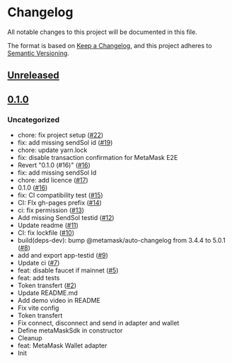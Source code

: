 # Changelog

All notable changes to this project will be documented in this file.

The format is based on [Keep a Changelog](https://keepachangelog.com/en/1.0.0/),
and this project adheres to [Semantic Versioning](https://semver.org/spec/v2.0.0.html).

## [Unreleased]

## [0.1.0]

### Uncategorized

- chore: fix project setup ([#22](https://github.com/MetaMask/test-dapp-solana/pull/22))
- fix: add missing sendSol id ([#19](https://github.com/MetaMask/test-dapp-solana/pull/19))
- chore: update yarn.lock
- fix: disable transaction confirmation for MetaMask E2E
- Revert "0.1.0 (#16)" ([#16](https://github.com/MetaMask/test-dapp-solana/pull/16))
- fix: add missing sendSol Id
- chore: add licence ([#17](https://github.com/MetaMask/test-dapp-solana/pull/17))
- 0.1.0 ([#16](https://github.com/MetaMask/test-dapp-solana/pull/16))
- fix: CI compatibility test ([#15](https://github.com/MetaMask/test-dapp-solana/pull/15))
- CI: FIx gh-pages prefix ([#14](https://github.com/MetaMask/test-dapp-solana/pull/14))
- ci: fix permission ([#13](https://github.com/MetaMask/test-dapp-solana/pull/13))
- Add missing SendSol testid ([#12](https://github.com/MetaMask/test-dapp-solana/pull/12))
- Update readme ([#11](https://github.com/MetaMask/test-dapp-solana/pull/11))
- CI: fix lockfile ([#10](https://github.com/MetaMask/test-dapp-solana/pull/10))
- build(deps-dev): bump @metamask/auto-changelog from 3.4.4 to 5.0.1 ([#8](https://github.com/MetaMask/test-dapp-solana/pull/8))
- add and export app-testid ([#9](https://github.com/MetaMask/test-dapp-solana/pull/9))
- Update ci ([#7](https://github.com/MetaMask/test-dapp-solana/pull/7))
- feat: disable faucet if mainnet ([#5](https://github.com/MetaMask/test-dapp-solana/pull/5))
- feat: add tests
- Token transfert ([#2](https://github.com/MetaMask/test-dapp-solana/pull/2))
- Update README.md
- Add demo video in README
- Fix vite config
- Token transfert
- Fix connect, disconnect and send in adapter and wallet
- Define metaMaskSdk in constructor
- Cleanup
- feat: MetaMask Wallet adapter
- Init

[Unreleased]: https://github.com/MetaMask/test-dapp-solana/compare/v0.1.0...HEAD
[0.1.0]: https://github.com/MetaMask/test-dapp-solana/releases/tag/v0.1.0
